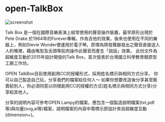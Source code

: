 open-TalkBox
==========

![screenshot](https://raw.github.com/dimensionplus/open-talkbox/master/screenshot.png "screenshot")

Talk Box 是一個在國際音樂表演上經常使用的聲音操作裝置，最早原形出現於Pete Drake 於1964年的Forever專輯，作為吉他的效果。後來也使用在不同的樂器上，例如Stevie Wonder便運用於電子琴。原理為將發聲器發出之聲音直接送入人的嘴裡，藉由嘴型及舌頭等肌肉操作此聲音而產生「說話」效果。
此份文件為超維度互動於2015年設計開發的Talk Box，首次發表於台灣國立科學教育館原型工廠工作坊。



OPEN TalkBox目前使用創用CC的授權形式，採用姓名標示與相同方式分享。
你可以自己製造自己玩，分享我們的檔案給任何人～
如果你想要改造後分享甚至販賣給別人，你必須同意以同樣創用CC的授權的方式(姓名標示與相同方式分享)分享給其他人。

分享的說明內容可參考OPEN Lampy的檔案，應包含一個製造說明檔案(txt,pdf等)與向量(svg,ai等)檔案，說明檔案的內容中需標示原設計來自超維度互動(dimension+)。

